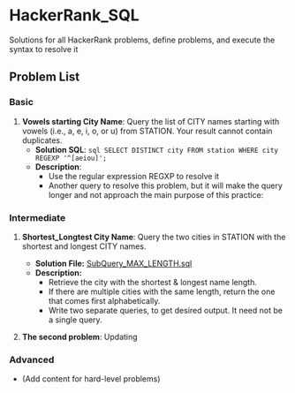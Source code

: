 # HackerRank_SQL
Solutions for all HackerRank problems, define problems, and execute the syntax to resolve it

## Problem List

### Basic
1. **Vowels starting City Name**: Query the list of CITY names starting with vowels (i.e., a, e, i, o, or u) from STATION. Your result cannot contain duplicates.
   - **Solution SQL**:    ```sql SELECT DISTINCT city FROM station WHERE city REGEXP '^[aeiou]';```
   - **Description**:
     - Use the regular expression REGXP to resolve it
     - Another query to resolve this problem, but it will make the query longer and not approach the main purpose of this practice: 

### Intermediate
1. **Shortest_Longtest City Name**: Query the two cities in STATION with the shortest and longest CITY names.
   - **Solution File:** [SubQuery_MAX_LENGTH.sql](SQL/Intermediate/SubQuery_MAX_LENGTH.sql)
   - **Description:**
     - Retrieve the city with the shortest & longest name length.
     - If there are multiple cities with the same length, return the one that comes first alphabetically.
     - Write two separate queries, to get desired output. It need not be a single query.

2. **The second problem**: Updating

### Advanced
- (Add content for hard-level problems)
